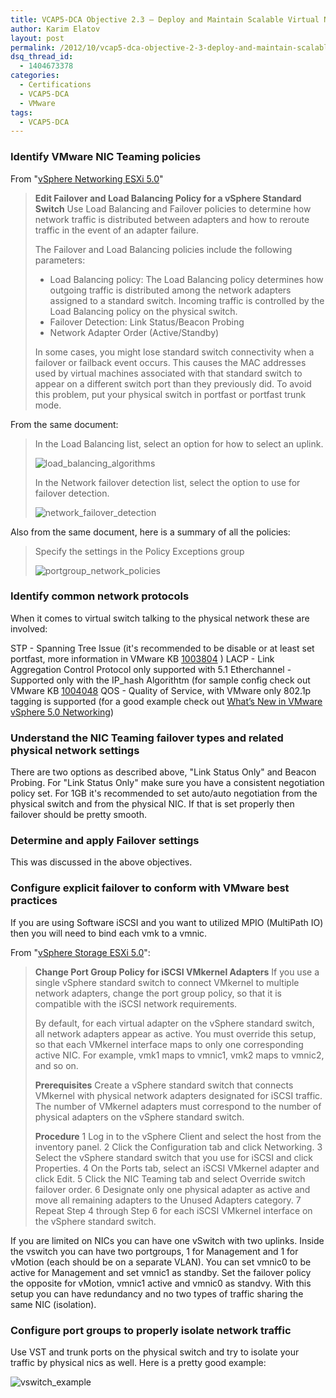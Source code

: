 ```yaml
---
title: VCAP5-DCA Objective 2.3 – Deploy and Maintain Scalable Virtual Networking
author: Karim Elatov
layout: post
permalink: /2012/10/vcap5-dca-objective-2-3-deploy-and-maintain-scalable-virtual-networking/
dsq_thread_id:
  - 1404673378
categories:
  - Certifications
  - VCAP5-DCA
  - VMware
tags:
  - VCAP5-DCA
---
```

### Identify VMware NIC Teaming policies

From "[vSphere Networking ESXi 5.0](http://pubs.vmware.com/vsphere-50/topic/com.vmware.ICbase/PDF/vsphere-esxi-vcenter-server-50-networking-guide.pdf)"

> **Edit Failover and Load Balancing Policy for a vSphere Standard Switch**
> Use Load Balancing and Failover policies to determine how network traffic is distributed between adapters and how to reroute traffic in the event of an adapter failure.
>
> The Failover and Load Balancing policies include the following parameters:
>
> *   Load Balancing policy: The Load Balancing policy determines how outgoing traffic is distributed among the network adapters assigned to a standard switch. Incoming traffic is controlled by the Load Balancing policy on the physical switch.
> *   Failover Detection: Link Status/Beacon Probing
> *   Network Adapter Order (Active/Standby)
>
> In some cases, you might lose standard switch connectivity when a failover or failback event occurs. This causes the MAC addresses used by virtual machines associated with that standard switch to appear on a different switch port than they previously did. To avoid this problem, put your physical switch in portfast or portfast trunk mode.

From the same document:

> In the Load Balancing list, select an option for how to select an uplink.
>
> ![load_balancing_algorithms](http://virtuallyhyper.com/wp-content/uploads/2012/09/load_balancing_algorithms.png)
>
> In the Network failover detection list, select the option to use for failover detection.
>
> ![network_failover_detection](http://virtuallyhyper.com/wp-content/uploads/2012/09/network_failover_detection.png)

Also from the same document, here is a summary of all the policies:

> Specify the settings in the Policy Exceptions group
>
> ![portgroup_network_policies](http://virtuallyhyper.com/wp-content/uploads/2012/09/portgroup_network_policies.png)

### Identify common network protocols

When it comes to virtual switch talking to the physical network these are involved:

STP - Spanning Tree Issue (it's recommended to be disable or at least set portfast, more information in VMware KB [1003804](http://kb.vmware.com/kb/1003804) )
LACP - Link Aggregation Control Protocol only supported with 5.1
Etherchannel - Supported only with the IP_hash Algorithtm (for sample config check out VMware KB [1004048](http://kb.vmware.com/kb/1004048)
QOS - Quality of Service, with VMware only 802.1p tagging is supported (for a good example check out [What’s New in VMware vSphere 5.0 Networking](http://www.vmware.com/files/pdf/techpaper/Whats-New-VMware-vSphere-50-Networking-Technical-Whitepaper.pdf))

### Understand the NIC Teaming failover types and related physical network settings

There are two options as described above, "Link Status Only" and Beacon Probing. For "Link Status Only" make sure you have a consistent negotiation policy set. For 1GB it's recommended to set auto/auto negotiation from the physical switch and from the physical NIC. If that is set properly then failover should be pretty smooth.

### Determine and apply Failover settings

This was discussed in the above objectives.

### Configure explicit failover to conform with VMware best practices

If you are using Software iSCSI and you want to utilized MPIO (MultiPath IO) then you will need to bind each vmk to a vmnic.

From "[vSphere Storage ESXi 5.0](http://pubs.vmware.com/vsphere-50/topic/com.vmware.ICbase/PDF/vsphere-esxi-vcenter-server-50-storage-guide.pdf)":

> **Change Port Group Policy for iSCSI VMkernel Adapters**
> If you use a single vSphere standard switch to connect VMkernel to multiple network adapters, change the port group policy, so that it is compatible with the iSCSI network requirements.
>
> By default, for each virtual adapter on the vSphere standard switch, all network adapters appear as active. You must override this setup, so that each VMkernel interface maps to only one corresponding active NIC. For example, vmk1 maps to vmnic1, vmk2 maps to vmnic2, and so on.
>
> **Prerequisites**
> Create a vSphere standard switch that connects VMkernel with physical network adapters designated for iSCSI traffic. The number of VMkernel adapters must correspond to the number of physical adapters on the vSphere standard switch.
>
> **Procedure**
> 1 Log in to the vSphere Client and select the host from the inventory panel.
> 2 Click the Configuration tab and click Networking.
> 3 Select the vSphere standard switch that you use for iSCSI and click Properties.
> 4 On the Ports tab, select an iSCSI VMkernel adapter and click Edit.
> 5 Click the NIC Teaming tab and select Override switch failover order.
> 6 Designate only one physical adapter as active and move all remaining adapters to the Unused Adapters category.
> 7 Repeat Step 4 through Step 6 for each iSCSI VMkernel interface on the vSphere standard switch.

If you are limited on NICs you can have one vSwitch with two uplinks. Inside the vswitch you can have two portgroups, 1 for Management and 1 for vMotion (each should be on a separate VLAN). You can set vmnic0 to be active for Management and set vmnic1 as standby. Set the failover policy the opposite for vMotion, vmnic1 active and vmnic0 as standvy. With this setup you can have redundancy and no two types of traffic sharing the same NIC (isolation).

### Configure port groups to properly isolate network traffic

Use VST and trunk ports on the physical switch and try to isolate your traffic by physical nics as well. Here is a pretty good example:

![vswitch_example](http://virtuallyhyper.com/wp-content/uploads/2012/10/vswitch_example.png)

